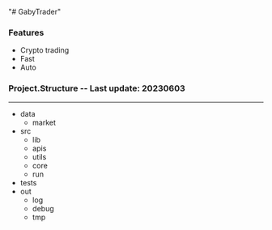 "# GabyTrader" 


### Features

- Crypto trading
- Fast
- Auto



### Project.Structure -- Last update: 20230603
---

- data
	- market
- src
	- lib
	- apis
	- utils
	- core
	- run
- tests
- out
	- log
	- debug
	- tmp








